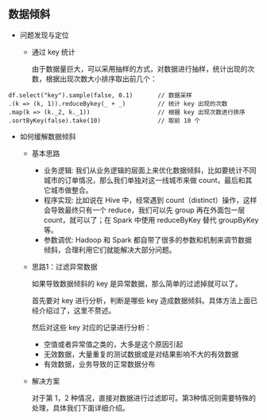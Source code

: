 ## 数据倾斜
* 问题发现与定位

   * 通过 key 统计

      由于数据量巨大，可以采用抽样的方式，对数据进行抽样，统计出现的次数，根据出现次数大小排序取出前几个：

```
df.select("key").sample(false, 0.1)       // 数据采样
.(k => (k, 1)).reduceBykey(_ + _)         // 统计 key 出现的次数
.map(k => (k._2, k._1))                   // 根据 key 出现次数进行排序
.sortByKey(false).take(10)                // 取前 10 个
```

* 如何缓解数据倾斜

   * 基本思路

      * 业务逻辑: 我们从业务逻辑的层面上来优化数据倾斜，比如要统计不同城市的订单情况，那么我们单独对这一线城市来做 count，最后和其它城市做整合。
      * 程序实现: 比如说在 Hive 中，经常遇到 count（distinct）操作，这样会导致最终只有一个 reduce，我们可以先 group 再在外面包一层 count，就可以了；在 Spark 中使用 reduceByKey 替代 groupByKey 等。
      * 参数调优: Hadoop 和 Spark 都自带了很多的参数和机制来调节数据倾斜，合理利用它们就能解决大部分问题。

   * 思路1：过滤异常数据

     如果导致数据倾斜的 key 是异常数据，那么简单的过滤掉就可以了。

     首先要对 key 进行分析，判断是哪些 key 造成数据倾斜。具体方法上面已经介绍过了，这里不赘述。

     然后对这些 key 对应的记录进行分析：

      * 空值或者异常值之类的，大多是这个原因引起
      * 无效数据，大量重复的测试数据或是对结果影响不大的有效数据
      * 有效数据，业务导致的正常数据分布

   * 解决方案

     对于第 1，2 种情况，直接对数据进行过滤即可。第3种情况则需要特殊的处理，具体我们下面详细介绍。
